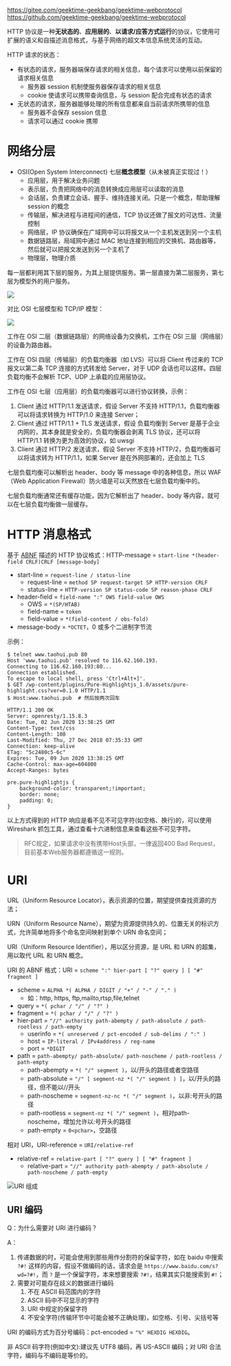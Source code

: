 
https://gitee.com/geektime-geekbang/geektime-webprotocol
https://github.com/geektime-geekbang/geektime-webprotocol

HTTP 协议是一种**无状态的**、**应用层的**、**以请求/应答方式运行**的协议，它使用可扩展的语义和自描述消息格式，与基于网络的超文本信息系统灵活的互动。

HTTP 请求的状态：

- 有状态的请求，服务器端保存请求的相关信息，每个请求可以使用以前保留的请求相关信息
  - 服务器 session 机制使服务器保存请求的相关信息
  - cookie 使请求可以携带查询信息，与 session 配合完成有状态的请求
- 无状态的请求，服务器能够处理的所有信息都来自当前请求所携带的信息
  - 服务器不会保存 session 信息
  - 请求可以通过 cookie 携带

# 网络分层

- OSI(Open System Interconnect) 七层**概念模型**（从未被真正实现过！）
  - 应用层，用于解决业务问题
  - 表示层，负责把网络中的消息转换成应用层可以读取的消息
  - 会话层，负责建立会话、握手、维持连接关闭。只是一个概念，帮助理解 session 的概念
  - 传输层，解决进程与进程间的通信，TCP 协议还做了报文的可达性、流量控制
  - 网络层，IP 协议确保在广域网中可以将报文从一个主机发送到另一个主机
  - 数据链路层，局域网中通过 MAC 地址连接到相应的交换机、路由器等，然后就可以把报文发送到另一个主机了
  - 物理层，物理介质

每一层都利用其下层的服务，为其上层提供服务。第一层直接为第二层服务，第七层为模型外的用户服务。

![](../../images/osi.png)

对比 OSI 七层模型和 TCP/IP 模型：

![](../../images/osi-tcp_model.png)

工作在 OSI 二层（数据链路层）的网络设备为交换机，工作在 OSI 三层（网络层）的设备为路由器。

工作在 OSI 四层（传输层）的负载均衡器（如 LVS）可以将 Client 传过来的 TCP 报文以第二条 TCP 连接的方式转发给 Server，对于 UDP 会话也可以这样。四层负载均衡不会解析 TCP、UDP 上承载的应用层协议。

工作在 OSI 七层（应用层）的负载均衡器可以进行协议转换，示例：
1. Client 通过 HTTP/1.1 发送请求，假设 Server 不支持 HTTP/1.1，负载均衡器可以将请求转换为 HTTP/1.0 来连接 Server；
2. Client 通过 HTTP/1.1 + TLS 发送请求，假设 负载均衡到 Server 是基于企业内网的，其本身就是安全的，负载均衡器会剥离 TLS 协议，还可以将 HTTP/1.1 转换为更为高效的协议，如 uwsgi
3. Client 通过 HTTP/2 发送请求，假设 Server 不支持 HTTP/2，负载均衡器可以将请求转为 HTTP/1.1，如果 Server 是在外网部署的，还会加上 TLS

七层负载均衡可以解析出 header、body 等 message 中的各种信息，所以 WAF（Web Application Firewall）防火墙是可以天然放在七层负载均衡中的。

七层负载均衡通常还有缓存功能，因为它解析出了 header、body 等内容，就可以在七层负载均衡做一层缓存。

# HTTP 消息格式

基于 [ABNF](https://www.ietf.org/rfc/rfc5234.txt) 描述的 HTTP 协议格式：HTTP-message = `start-line *(header-field CRLF)CRLF [message-body]`

- start-line = `request-line / status-line`
  - request-line = `method SP request-target SP HTTP-version CRLF`
  - status-line = `HTTP-version SP status-code SP reason-phase CRLF`
- header-field = `field-name ":" OWS field-value OWS`
  - OWS = `*(SP/HTAB)`
  - field-name = `token`
  - field-value = `*(field-content / obs-fold)`
- message-body = `*OCTET`，0 或多个二进制字节流

示例：

```shell
$ telnet www.taohui.pub 80
Host 'www.taohui.pub' resolved to 116.62.160.193.
Connecting to 116.62.160.193:80...
Connection established.
To escape to local shell, press 'Ctrl+Alt+]'.
$ GET /wp-content/plugins/Pure-Highlightjs_1.0/assets/pure-highlight.css?ver=0.1.0 HTTP/1.1
$ Host:www.taohui.pub  # 然后按两次回车

HTTP/1.1 200 OK
Server: openresty/1.15.8.3
Date: Tue, 02 Jun 2020 13:38:25 GMT
Content-Type: text/css
Content-Length: 108
Last-Modified: Thu, 27 Dec 2018 07:35:33 GMT
Connection: keep-alive
ETag: "5c2480c5-6c"
Expires: Tue, 09 Jun 2020 13:38:25 GMT
Cache-Control: max-age=604800
Accept-Ranges: bytes

pre.pure-highlightjs {
    background-color: transparent;!important;
    border: none;
    padding: 0;
}
```

以上方式得到的 HTTP 响应是看不见不可见字符(如空格、换行)的，可以使用 Wireshark 抓包工具，通过查看十六进制信息来查看这些不可见字符。

> RFC规定，如果请求中没有携带Host头部，一律返回400 Bad Request，目前基本Web服务器都遵循这一规则。

# URI

URL（Uniform Resource Locator），表示资源的位置，期望提供查找资源的方法；

URN（Uniform Resource Name），期望为资源提供持久的、位置无关的标识方式，允许简单地将多个命名空间映射到单个 URN 命名空间；

URI（Uniform Resource Identifier），用以区分资源，是 URL 和 URN 的超集，用以取代 URL 和 URN 概念。

URI 的 ABNF 格式：URI = `scheme ":" hier-part [ "?" query ] [ "#" fragment ]`

- scheme = `ALPHA *( ALPHA / DIGIT / "+" / "-" / "." )`
  - 如：http, https, ftp,mailto,rtsp,file,telnet
- query = `*( pchar / "/" / "?" )`
- fragment = `*( pchar / "/" / "?" )`
- hier-part = `"//" authority path-abempty / path-absolute / path-rootless / path-empty`
  - userinfo = `*( unreserved / pct-encoded / sub-delims / ":" )`
  - host = `IP-literal / IPv4address / reg-name`
  - port = `*DIGIT`
- path = `path-abempty/ path-absolute/ path-noscheme / path-rootless / path-empty`
  - path-abempty = `*( "/" segment )`，以/开头的路径或者空路径
  - path-absolute = `"/" [ segment-nz *( "/" segment ) ]`，以/开头的路径，但不能以//开头
  - path-noscheme = `segment-nz-nc *( "/" segment )`，以非:号开头的路径
  - path-rootless = `segment-nz *( "/" segment )`，相对path-noscheme，增加允许以:号开头的路径
  - path-empty = `0<pchar>`，空路径

相对 URI，URI-reference = `URI/relative-ref`

- relative-ref = `relative-part [ "?" query ] [ "#" fragment ]`
  - relative-part = `"//" authority path-abempty / path-absolute / path-noscheme / path-empty`

![URI 组成](../../images/URI_example.jpg)

## URI 编码

Q：为什么需要对 URI 进行编码？

A：

1. 传递数据的时，可能会使用到那些用作分割符的保留字符，如在 baidu 中搜索 `?#!` 这样的内容，假设不做编码的话，请求会是 `https://www.baidu.com/s?wd=?#!`，而 `?` 是一个保留字符，本来想要搜索 `?#!`，结果其实只能搜索到 `#!`；
2. 需要对可能存在歧义的数据进行编码
   1. 不在 ASCII 码范围内的字符
   2. ASCII 码中不可显示的字符
   3. URI 中规定的保留字符
   4. 不安全字符(传输环节中可能会被不正确处理)，如空格、引号、尖括号等

URI 的编码方式为百分号编码：pct-encoded = `"%" HEXDIG HEXDIG`。

非 ASCII 码字符(例如中文):建议先 UTF8 编码，再 US-ASCII 编码；对 URI 合法字符，编码与不编码是等价的。
